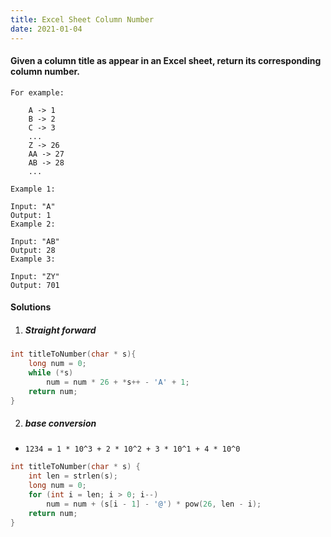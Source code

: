 ```yaml
---
title: Excel Sheet Column Number
date: 2021-01-04
---
```

#### Given a column title as appear in an Excel sheet, return its corresponding column number.

```
For example:

    A -> 1
    B -> 2
    C -> 3
    ...
    Z -> 26
    AA -> 27
    AB -> 28 
    ...

Example 1:

Input: "A"
Output: 1
Example 2:

Input: "AB"
Output: 28
Example 3:

Input: "ZY"
Output: 701
```


#### Solutions

1. ##### Straight forward

```cpp
int titleToNumber(char * s){
    long num = 0;
    while (*s)
        num = num * 26 + *s++ - 'A' + 1;
    return num;
}
```

2. ##### base conversion

- `1234 = 1 * 10^3 + 2 * 10^2 + 3 * 10^1 + 4 * 10^0`

```cpp
int titleToNumber(char * s) {
    int len = strlen(s);
    long num = 0;
    for (int i = len; i > 0; i--)
        num = num + (s[i - 1] - '@') * pow(26, len - i);
    return num;
}
```

